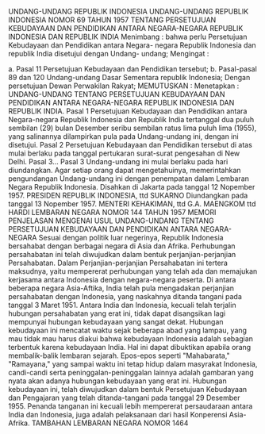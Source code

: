  UNDANG-UNDANG REPUBLIK INDONESIA UNDANG-UNDANG REPUBLIK INDONESIA NOMOR 69 TAHUN 1957 TENTANG PERSETUJUAN KEBUDAYAAN DAN PENDIDIKAN ANTARA NEGARA-NEGARA REPUBLIK INDONESIA DAN REPUBLIK INDIA
Menimbang :
 bahwa perlu Persetujuan Kebudayaan dan Pendidikan antara Negara- negara Republik Indonesia dan republik India disetujui dengan Undang- undang;
Mengingat :

a. Pasal 11 Persetujuan Kebudayaan dan Pendidikan tersebut;
b. Pasal-pasal 89 dan 120 Undang-undang Dasar Sementara republik Indonesia; Dengan persetujuan Dewan Perwakilan Rakyat;
MEMUTUSKAN :
 Menetapkan : UNDANG-UNDANG TENTANG PERSETUJUAN KEBUDAYAAN DAN PENDIDIKAN ANTARA NEGARA-NEGARA REPUBLIK INDONESIA DAN REPUBLIK INDIA.
Pasal 1
Persetujuan Kebudayaan dan Pendidikan antara Negara-negara Republik Indonesia dan Republik India tertanggal dua puluh sembilan (29) bulan Desember seribu sembilan ratus lima puluh lima (1955), yang salinannya dilampirkan pula pada Undang-undang ini, dengan ini disetujui.
Pasal 2
Persetujuan Kebudayaan dan Pendidikan tersebut di atas mulai berlaku pada tanggal pertukaran surat-surat pengesahan di New Delhi. Pasal 3…
Pasal 3
Undang-undang ini mulai berlaku pada hari diundangkan. Agar setiap orang dapat mengetahuinya, memerintahkan pengundangan Undang-undang ini dengan penempatan dalam Lembaran Negara Republik Indonesia. Disahkan di Jakarta pada tanggal 12 Nopember 1957. PRESIDEN REPUBLIK INDONESIA, ttd SUKARNO Diundangkan pada tanggal 13 Nopember 1957. MENTERI KEHAKIMAN, ttd G.A. MAENGKOM ttd HARDI LEMBARAN NEGARA NOMOR 144 TAHUN 1957 MEMORI PENJELASAN MENGENAI USUL UNDANG-UNDANG TENTANG PERSETUJUAN KEBUDAYAAN DAN PENDIDIKAN ANTARA NEGARA-NEGARA Sesuai dengan politik luar negerinya, Republik Indonesia bersahabat dengan berbagai negara di Asia dan Afrika. Perhubungan persahabatan ini telah diwujudkan dalam bentuk perjanjian-perjanjian Persahabatan. Dalam Perjanjian-perjanjian Persahabatan ini tertera maksudnya, yaitu mempererat perhubungan yang telah ada dan memajukan kerjasama antara Indonesia dengan negara-negara peserta. Di antara beberapa negara Asia-Aftika, India telah pula mengadakan perjanjian persahabatan dengan Indonesia, yang naskahnya ditanda tangani pada tanggal 3 Maret 1951. Antara India dan Indonesia, kecuali telah terjalin hubungan persahabatan yang erat ini, tidak dapat disangsikan lagi mempunyai hubungan kebudayaan yang sangat dekat. Hubungan kebudayaan ini mencatat waktu sejak beberapa abad yang lampau, yang mau tidak mau harus diakui bahwa kebudayaan Indonesia adalah sebagian terbentuk karena kebudayaan India. Hal ini dapat dibuktikan apabila orang membalik-balik lembaran sejarah. Epos-epos seperti "Mahabarata," "Ramayana," yang sampai waktu ini tetap hidup dalam masyrakat Indonesia, candi-candi serta peninggalan-peninggalan lainnya adalah gambaran yang nyata akan adanya hubungan kebudayaan yang erat ini. Hubungan kebudayaan ini, telah diwujudkan dalam bentuk Persetujuan Kebudayaan dan Pengajaran yang telah ditanda-tangani pada tanggal 29 Desember 1955. Penanda tanganan ini kecuali lebih mempererat persaudaraan antara India dan Indonesia, juga adalah pelaksanaan dari hasil Konperensi Asia-Afrika. TAMBAHAN LEMBARAN NEGARA NOMOR 1464